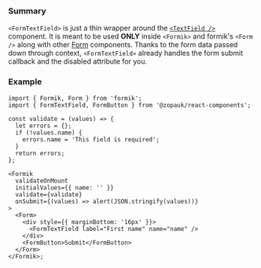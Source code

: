 ### Summary

`<FormTextField>` is just a thin wrapper around the [`<TextField />`](#/Components/Molecules/TextField) component.
It is meant to be used **ONLY** inside `<Formik>` and formik's `<Form />` along with other [Form](#/Organisms/Form) components.
Thanks to the form data passed down through context, `<FormTextField>` already handles the form submit callback and the disabled attribute for you.

### Example

```tsx
import { Formik, Form } from 'formik';
import { FormTextField, FormButton } from '@zopauk/react-components';

const validate = (values) => {
  let errors = {};
  if (!values.name) {
    errors.name = 'This field is required';
  }
  return errors;
};

<Formik
  validateOnMount
  initialValues={{ name: '' }}
  validate={validate}
  onSubmit={(values) => alert(JSON.stringify(values))}
>
  <Form>
    <div style={{ marginBottom: '16px' }}>
      <FormTextField label="First name" name="name" />
    </div>
    <FormButton>Submit</FormButton>
  </Form>
</Formik>;
```
